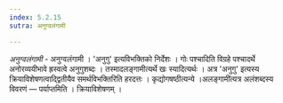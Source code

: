 ```yaml
---
index: 5.2.15
sutra: अनुग्वलंगामी

---
```

_अनुग्वलंगामी_ - अनुग्वलंगामी । 'अनुगु' इत्यविभक्तिको निर्देशः । गोः पश्चादिति विग्रहे पश्चादर्थे अनोरव्ययीभावे ह्रस्वत्वे अनुगुशब्दः । तस्मादलङ्गामीत्यर्थे खः स्यादित्यर्थः । अत्र 'अनुगु' इत्यस्य क्रियाविशेषणत्वाद्द्वितीयैव समर्थविभक्तिरिति हरदत्तः । कृद्योगषष्ठीत्यन्ये ।अलङ्गामी॑त्यत्र अलंशब्दस्य विवरणं — पर्याप्तमिति । क्रियाविशेषणम् ।